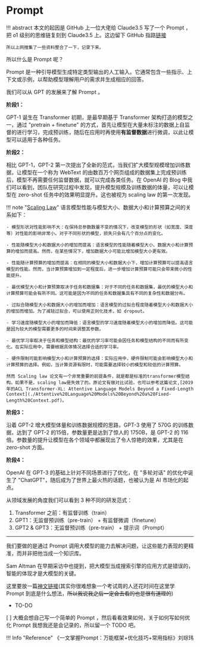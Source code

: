 # Prompt

!!! abstract
    本文的起因是 GitHub 上一位大佬给 Claude3.5 写了一个 Prompt ，把 o1 级别的思维链复刻到 Claude3.5 上。这边留下 GitHub 指路[链接](https://github.com/richards199999/Thinking-Claude)

    所以上网搜集了一些资料整合了一下，记录下来。

所以什么是 Prompt 呢？

Prompt 是一种引导模型生成特定类型输出的人工输入。它通常包含一些指示、上下文或示例，以帮助模型理解用户的需求并生成相应的回答。

我们可以从 GPT 的发展来了解 Prompt 。

**阶段1：**

GPT-1 诞生在 Transformer 初期，是最早期基于 Transformer 架构打造的模型之一，通过 "pretrain + finetune" 的方式，首先让模型在大量未标注的数据上自监督的进行学习，完成预训练，随后在应用时再使用**有监督数据**进行微调，以此让模型可以适用于各种任务。

**阶段2：**

相比 GPT-1，GPT-2 第一次提出了全新的范式，当我们扩大模型规模增加训练数据，让模型在一个称为 WebText 的由数百万个网页组成的数据集上完成预训练后，模型不再需要任何监督数据，就可以完成各类任务。在 OpenAI 的 Blog 中我们可以看到，团队在研究过程中发现，提升模型规模及训练数据的体量，可以让模型在 zero-shot 任务中的效果明显提升。这也被视为 scaling law 的第一次发现。

!!! note "[Scaling Law](./scaling%20law.pdf)"
    语言模型性能与模型大小、数据大小和计算预算之间的关系如下：

    - 模型形状对性能影响不大：在保持总参数数量不变的情况下，改变模型的形状（如宽度、深度等）对性能的影响非常小。对于不同形状的模型，损失只会有几个百分点的变化。

    - 性能随模型大小和数据大小的增加而提高：语言模型的性能随着模型大小、数据大小和计算预算的增加而提高。然而，在某些情况下，增加数据大小可能比增加模型大小更有效。

    - 性能随计算预算的增加而提高：在相同的模型大小和数据大小下，增加计算预算可以提高语言模型的性能。然而，当计算预算增加到一定程度后，进一步增加计算预算可能只会带来微小的性能提升。
    
    - 最优模型大小和计算预算取决于任务和数据集：对于不同的任务和数据集，最优的模型大小和计算预算可能会有所不同。这可能是因为不同的任务和数据集具有不同的复杂性和数据分布。
    
    - 过拟合随模型大小和数据大小的增加而增加：语言模型的过拟合程度随着模型大小和数据大小的增加而增加。为了减轻过拟合，可以使用正则化技术，如 dropout。
    
    - 学习速度随模型大小的增加而降低：语言模型的学习速度随着模型大小的增加而降低。这可能是因为较大的模型需要更多的时间来调整其参数。
    
    - 最优学习率取决于任务和模型结构：最优的学习率可能会因任务和模型结构的不同而有所变化。在实际应用中，需要根据具体情况选择合适的学习率。
    
    - 硬件限制可能影响模型大小和计算预算的选择：实际应用中，硬件限制可能会影响模型大小和计算预算的选择。例如，当计算资源有限时，可能需要选择较小的模型和较低的计算预算。

    然而 Scaling law 论文有一个非常重要的前提条件，就是都是标准的transformer模型结构。如果不是，scaling law是失效了的。原论文有做对比试验，也可以参考这篇论文,[2019年的ACL Transformer-XL: Attentive Language Models Beyond a Fixed-Length Context](./Attentive%20Language%20Models%20Beyond%20a%20Fixed-Length%20Context.pdf)。

**阶段3：**

沿着 GPT-2 增大模型体量和训练数据规模的思路，GPT-3 使用了 570G 的训练数据，达到了 GPT-2 的15倍，参数量更是达到了惊人的 1750B，是 GPT-2 的 116 倍。参数量的提升让模型在各个领域中都展现出了令人惊艳的效果，尤其是在 zero-shot 方面。

**阶段4：**

OpenAI 在 GPT-3 的基础上针对不同场景进行了优化，在 "多轮对话" 的优化中诞生了 "ChatGPT"，随后成为了世界上最火热的话题，也被认为是 AI 市场化的起点。

从领域发展的角度我们可以看到 3 种不同的研发范式：

1. Transformer 之前：有监督训练（train）
2. GPT1：无监督预训练（pre-train） + 有监督微调（finetune）
3. GPT2 & GPT3：无监督预训练（pre-train） + 提示词（Prompt）

---

我们要做的是通过 Prompt 调用大模型的能力去解决问题，让这些能力表现的更精准，而并非把他当成一个知识库。

Sam Altman 在早期采访中也提到，把大模型当成搜索引擎的应用方式是错误的，智能的体现才是大模型的关键。

这里要放一篇[神文链接](https://www.promptingguide.ai/zh)(其实你很难想象一个考试周的人还花时间在这里学 Prompt 到底是什么想法，~~所以我说我之后一定会去看的也是很有道理的~~)

- TO-DO

[ ] 大概会想自己写一个简单的 Prompt ，然后看看效果如何，关于如何写如何优化 Prompt 我想我还是会记录的，所以留一个 TODO 吧。

!!! Info "Reference"
    《一文掌握Prompt：万能框架+优化技巧+常用指标》刘琮玮